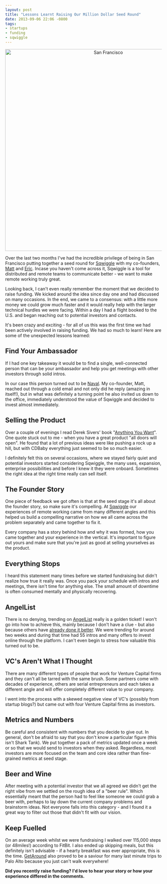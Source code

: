 ```yaml
---
layout: post
title: "Lessons Learnt Raising Our Million Dollar Seed Round"
date: 2013-09-06 22:06 -0800
tags:
- startups
- funding
- sqwiggle
---
```


<p style="text-align: center;"><img src="/images/san-francisco.jpg" alt="San Francisco" style="width: 648px;"></p>

Over the last two months I've had the incredible privilege of being in San Francisco putting together a seed round for [Sqwiggle](https://www.sqwiggle.com) with my co-founders, [Matt](https://twitter.com/mattboyd) and [Eric](https://twitter.com/ericbieller). Incase you haven't come across it, Sqwiggle is a tool for distributed and remote teams to communicate better - we want to make remote working truly great.

Looking back, I can't even really remember the moment that we decided to raise funding. We kicked around the idea since day one and had discussed on many occasions. In the end, we came to a consensus: with a little more money we could grow much faster and it would really help with the larger technical hurdles we were facing. Within a day I had a flight booked to the U.S. and began reaching out to potential investors and contacts.  

It's been crazy and exciting - for all of us this was the first time we had been actively involved in raising funding. We had so much to learn! Here are some of the unexpected lessons learned:

## Find Your Ambassador
If I had one key takeaway it would be to find a single, well-connected person that can be your ambassador and help you get meetings with other investors through solid intros.

In our case this person turned out to be [Naval](https://angel.co/naval). My co-founder, Matt, reached out through a cold email and not only did he reply (amazing in itself!), but in what was definitely a turning point he also invited us down to the office, immediately understood the value of Sqwiggle and decided to invest almost immediately.

## Selling the Product
Over a couple of evenings I read Derek Sivers' book "[Anything You Want](https://sivers.org/a)". One quote stuck out to me - when you have a great product "all doors will open". He found that a lot of previous ideas were like pushing a rock up a hill, but with CDBaby everything just seemed to be so much easier.

I definitely felt this on several occasions, where we stayed fairly quiet and potential investors started considering Sqwiggle, the many uses, expansion, enterprise possibilities and before I knew it they were onboard. Sometimes the right idea at the right time really can sell itself.

## The Founder Story
One piece of feedback we got often is that at the seed stage it's all about the founder story, so make sure it's compelling. At [Sqwiggle](https://www.sqwiggle.com) our experiences of remote working came from many different angles and this helped us build a compelling narrative on how we all came across the problem separately and came together to fix it.

Every company has a story behind how and why it was formed, how you came together and your experience in the vertical. It's important to figure out yours and make sure that you're just as good at selling yourselves as the product.

## Everything Stops
I heard this statement many times before we started fundraising but didn't realize how true it really was. Once you pack your schedule with intros and meetings, there isn't time for anything else. The small amount of downtime is often consumed mentally and physically recovering.

## AngelList
There is no denying, trending on [AngelList](https://angel.co) really is a golden ticket! I won't go into how to achieve this, mainly because I don't have a clue - but also because others have [already done it better](http://blog.justinthiele.com/trending-on-angellist-tactics-results/). We were trending for around two weeks and during that time had 55 intros and many offers to invest online through the platform. I can't even begin to stress how valuable this turned out to be.

## VC's Aren't What I Thought
There are many different types of people that work for Venture Capital firms and they can't all be tarred with the same brush. Some partners come with decades of experience, others are serial entrepreneurs and each takes a different angle and will offer completely different value to your company.

I went into the process with a skewed negative view of VC's (possibly from startup blogs?) but came out with four Venture Capital firms as investors.

## Metrics and Numbers
Be careful and consistent with numbers that you decide to give out. In general, don't be afraid to say that you don't know a particular figure (this isn't Shark Tank). We put together a pack of metrics updated once a week or so that we would send to investors when they asked. Regardless, most investors are more focused on the team and core idea rather than fine-grained metrics at seed stage.

## Beer and Wine
After meeting with a potential investor that we all agreed we didn't get the right vibe from we settled on the rough idea of a "beer rule". Which essentially meant that the person had to feel like someone we could grab a beer with, perhaps to lay down the current company problems and brainstorm ideas. Not everyone falls into this category - and I found it a great way to filter out those that didn't fit with our vision.

## Keep Fuelled
On an average week whilst we were fundraising I walked over 115,000 steps (or 48miles!) according to FitBit. I also ended up skipping meals, but this definitely isn't advisable - if a hearty breakfast was ever appropriate, this is the time. [GetAround](http://getaround.com) also proved to be a saviour for many last minute trips to Palo Alto because you just can't walk everywhere!

**Did you recently raise funding? I'd love to hear your story or how your experience differed in the comments.**

